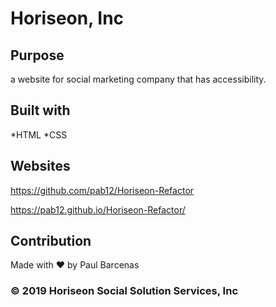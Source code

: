 # Horiseon, Inc

## Purpose 
a website for social marketing company that has accessibility.

## Built with 
*HTML
*CSS


## Websites
https://github.com/pab12/Horiseon-Refactor

https://pab12.github.io/Horiseon-Refactor/

## Contribution
Made with ❤️ by Paul Barcenas

### © 2019 Horiseon Social Solution Services, Inc